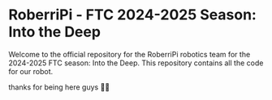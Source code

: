 # RoberriPi - FTC 2024-2025 Season: Into the Deep

Welcome to the official repository for the RoberriPi robotics team for the 2024-2025 FTC season: Into the Deep. This repository contains all the code for our robot.

thanks for being here guys 🙏🙏